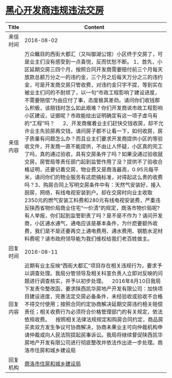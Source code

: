 # [黑心开发商违规违法交房](http://www.shangluo.gov.cn/zmhd/ldxxxx.jsp?urltype=leadermail.LeaderMailContentUrl&wbtreeid=1112&leadermailid=3756)

| Title |                                                                                                                                                                                                                                                                                                                                                 Content                                                                                                                                                                                                                                                                                                                                                  |
|:-----:|----------------------------------------------------------------------------------------------------------------------------------------------------------------------------------------------------------------------------------------------------------------------------------------------------------------------------------------------------------------------------------------------------------------------------------------------------------------------------------------------------------------------------------------------------------------------------------------------------------------------------------------------------------------------------------------------------------|
| 来信时间  | 2016-08-02                                                                                                                                                                                                                                                                                                                                                                                                                                                                                                                                                                                                                                                                                               |
| 来信内容  | 万众瞩目的西街大都汇（又叫御湖公馆）小区终于交房了，可是业主们没有感受到一点喜悦，反而忧愁不断。 1、首先，小区延期交房三四个月，按照合同开发商需要赔付前三个月每天放款总额万分之一的违约金，三个月之后每天万分之三的违约金，可是开发商交房只管收费，对违约金只字不提，等到实在被业主们问的不耐烦了，以一句“市政工程影响了建设进度，不需要赔偿”为由应付了事，态度极其差劲。请问你们收钱那么积极，该赔钱时怎么如此艰难？你们开发商说市政工程影响小区建设，证据呢？市政能给出证明确定有这一项子虚乌有的“工程”吗？      2、开发商催着业主们赶快交钱收房，却不允许业主先验房再交钱，请问房子都不让看一下，如何收房，房子质量有问题怎么办？而且业主们要求开发商提供小区的等验收文件，开发商一直不能提供，不由让人怀疑，小区真的完工了吗，真的通过验收，具有交房条件了吗？如果没通过验收就交房，房管局等责任部门起到监管作用了没？提供不了验收合格证明，还要记着交房，物业费又是商洛最高，0.95元每平米，请问你们的物业服务有这麽搞标准，对得起这么贵的收费吗？3、购房合同上写明交房条件中有：天然气安装好，接入厨房，网络，有线电视安装到户。却在交房时向业主收取2350元的燃气安装工料费和280元有线电视安装费，严重违反陕西省物价局商业住宅“一价清”的规定，商洛市物价局呢?有人举报，你们起到监管职责了吗？是不是不作为？请问开发商，小区通水通气，通电应该是基本条件，为什麽要额外收费，我们是不是还要再交上通电费用、通水费用、钢筋水泥材料费呢？请市政府领导能为我们维权给我们老百姓做主。 |
| 回复时间  | 2016-08-11                                                                                                                                                                                                                                                                                                                                                                                                                                                                                                                                                                                                                                                                                               |
| 回复内容  | 近期有业主反映“西街大都汇”项目存在相关违规行为，要求予以调查处理。我局分管领导及相关科室负责人立即对反映的问题进行调查核实，并予以初步处理。    2016年8月10日我局下发责令整改函，要求陕西凯华房地产开发有限公司：加快项目建设进度，完善法定交房必备条件，未经验收或验收不合格不得交付使用；按照合同约定协商解决延期交房违约相关赔偿责任；相关收费行为必须符合价格管理部门的有关规定，依法依规收费。    按照相关法律法规规定和购房合同约定，商品房买卖双方发生争议可协商解决，协商未果业主可向仲裁机构申请仲裁或向人民法院提起民事诉讼。我局将继续督促陕西凯华房地产开发有限公司进行彻底整改并依法作出进一步处理。商洛市住房和城乡建设局                                                                                                                                                                                                                                                                                                                                                                             |
| 回复机构  | [商洛市住房和城乡建设局](../../category/agencies/商洛市住房和城乡建设局.md)                                                                                                                                                                                                                                                                                                                                                                                                                                                                                                                                                                                                                                                    |